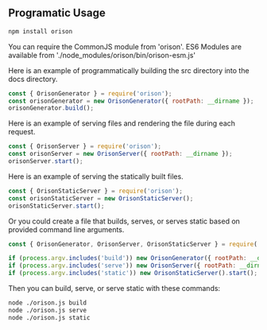 ## Programatic Usage

```bash
npm install orison
```

You can require the CommonJS module from 'orison'.
ES6 Modules are available from './node_modules/orison/bin/orison-esm.js'

Here is an example of programmatically building the src directory into the docs directory.

```js
const { OrisonGenerator } = require('orison');
const orisonGenerator = new OrisonGenerator({ rootPath: __dirname });
orisonGenerator.build();
```

Here is an example of serving files and rendering the file during each request.
```js
const { OrisonServer } = require('orison');
const orisonServer = new OrisonServer({ rootPath: __dirname });
orisonServer.start();
```

Here is an example of serving the statically built files.

```js
const { OrisonStaticServer } = require('orison');
const orisonStaticServer = new OrisonStaticServer();
orisonStaticServer.start();
```

Or you could create a file that builds, serves, or serves static based on provided command line arguments.

```js
const { OrisonGenerator, OrisonServer, OrisonStaticServer } = require('orison');

if (process.argv.includes('build')) new OrisonGenerator({ rootPath: __dirname }).build();
if (process.argv.includes('serve')) new OrisonServer({ rootPath: __dirname }).start();
if (process.argv.includes('static')) new OrisonStaticServer().start();
```

Then you can build, serve, or serve static with these commands:

```bash
node ./orison.js build
node ./orison.js serve
node ./orison.js static
```
